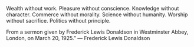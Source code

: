 Wealth without work.
Pleasure without conscience.
Knowledge without character.
Commerce without morality.
Science without humanity.
Worship without sacrifice.
Politics without principle.


From a sermon given by Frederick Lewis Donaldson in Westminster Abbey, London, on March 20, 1925.”
― Frederick Lewis Donaldson

